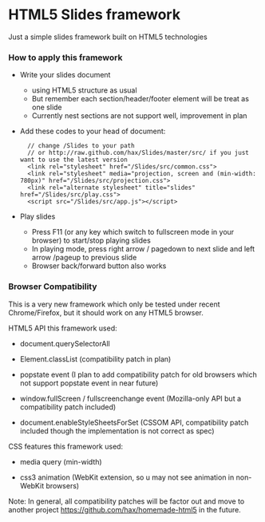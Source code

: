 # HTML5 Slides framework #

Just a simple slides framework built on HTML5 technologies

### How to apply this framework ###

* Write your slides document
	
	* using HTML5 structure as usual
	* But remember each section/header/footer element will be treat as one slide
	* Currently nest sections are not support well, improvement in plan

* Add these codes to your head of document:
	
		// change /Slides to your path
		// or http://raw.github.com/hax/Slides/master/src/ if you just want to use the latest version
		<link rel="stylesheet" href="/Slides/src/common.css">
		<link rel="stylesheet" media="projection, screen and (min-width: 780px)" href="/Slides/src/projection.css">
		<link rel="alternate stylesheet" title="slides" href="/Slides/src/play.css">
		<script src="/Slides/src/app.js"></script>

* Play slides

	* Press F11 (or any key which switch to fullscreen mode in your browser) to start/stop playing slides
	* In playing mode, press right arrow / pagedown to next slide and left arrow /pageup to previous slide
	* Browser back/forward button also works

### Browser Compatibility ###

This is a very new framework which only be tested under recent Chrome/Firefox, 
but it should work on any HTML5 browser.


HTML5 API this framework used:

* document.querySelectorAll

* Element.classList (compatibility patch in plan)

* popstate event (I plan to add compatibility patch for old browsers which not support popstate event in near future)

* window.fullScreen / fullscreenchange event (Mozilla-only API but a compatibility patch included)

* document.enableStyleSheetsForSet (CSSOM API, compatibility patch included though the implementation is not correct as spec)


CSS features this framework used:

* media query (min-width)

* css3 animation (WebKit extension, so u may not see animation in non-WebKit browsers)

	
Note: In general, all compatibility patches will be factor out and move to another project https://github.com/hax/homemade-html5 in the future.